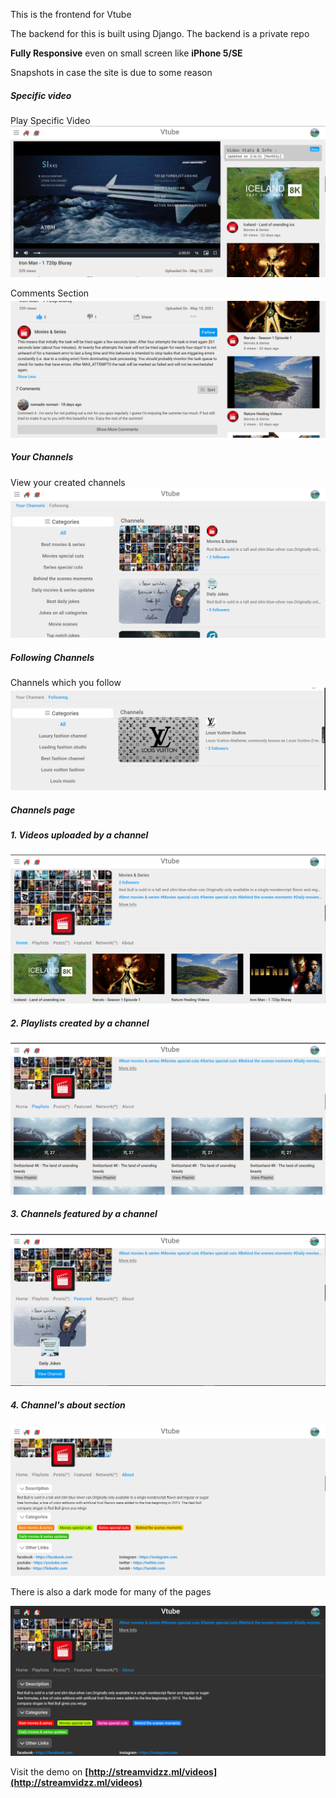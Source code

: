 <!-- Adding extra option in sorting comments which were cancelled-->
<!-- Adding extra option in sorting comments -->

This is the frontend for Vtube

The backend for this is built using Django. The backend is a private repo

**Fully Responsive** even on small screen like **iPhone 5/SE**

Snapshots in case the site is due to some reason

##### Specific video

Play Specific Video
![play specific video](Rimages/1.PNG)

Comments Section
![comments section](Rimages/2.PNG)

##### Your Channels

View your created channels
![View your created channels](Rimages/3.PNG)

##### Following Channels

Channels which you follow
![Channels which you follow](Rimages/4.PNG)

##### Channels page

##### 1. Videos uploaded by a channel

![Videos uploaded by a channel](Rimages/5.PNG)

##### 2. Playlists created by a channel

![Playlists created by a channel](Rimages/6.PNG)

##### 3. Channels featured by a channel

![Channels featured by a channel](Rimages/7.PNG)

##### 4. Channel's about section

![Channel's about section](Rimages/8.PNG)

There is also a dark mode for many of the pages

![Darkmode](Rimages/9.PNG)

Visit the demo on **[http://streamvidzz.ml/videos](http://streamvidzz.ml/videos)**
